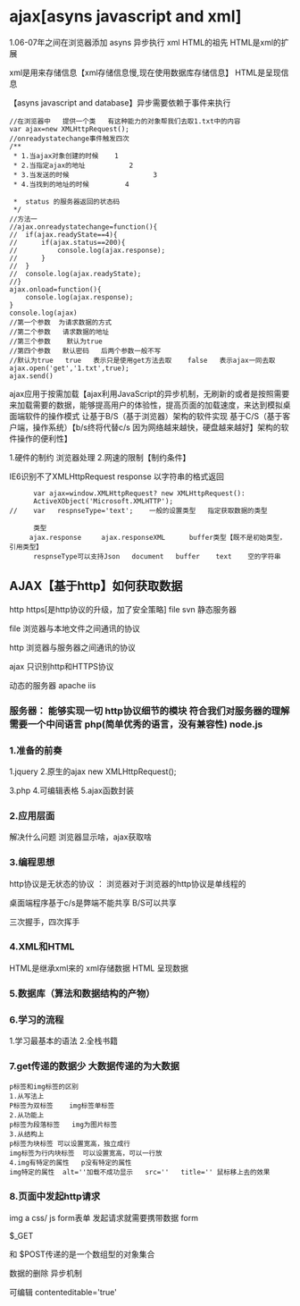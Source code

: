 # ajax[asyns  javascript  and xml]

1.06-07年之间在浏览器添加    asyns 异步执行    xml  HTML的祖先  HTML是xml的扩展

xml是用来存储信息【xml存储信息慢,现在使用数据库存储信息】    HTML是呈现信息

【asyns  javascript  and  database】异步需要依赖于事件来执行

```
//在浏览器中   提供一个类   有这种能力的对象帮我们去取1.txt中的内容
var ajax=new XMLHttpRequest();
//onreadystatechange事件触发四次   
/**
 * 1.当ajax对象创建的时候    1
 * 2.当指定ajax的地址           2
 * 3.当发送的时候                     3
 * 4.当找到的地址的时候         4
 
 *  status 的服务器返回的状态码
 */
//方法一
//ajax.onreadystatechange=function(){
//	if(ajax.readyState==4){
//		if(ajax.status==200){
//			console.log(ajax.response);
//		}
//	}
//	console.log(ajax.readyState);
//}
ajax.onload=function(){
	console.log(ajax.response);
}
console.log(ajax)
//第一个参数  为请求数据的方式     
//第二个参数   请求数据的地址
//第三个参数    默认为true   
//第四个参数   默认密码   后两个参数一般不写
//默认为true   true   表示只是使用get方法去取    false   表示ajax一同去取
ajax.open('get','1.txt',true);
ajax.send()
```

ajax应用于按需加载【ajax利用JavaScript的异步机制，无刷新的或者是按照需要来加载需要的数据，能够提高用户的体验性，提高页面的加载速度，来达到模拟桌面端软件的操作模式     让基于B/S（基于浏览器）架构的软件实现  基于C/S（基于客户端，操作系统）【b/s终将代替c/s  因为网络越来越快，硬盘越来越好】架构的软件操作的便利性】

1.硬件的制约   浏览器处理      2.网速的限制【制约条件】

IE6识别不了XMLHttpRequest          response 以字符串的格式返回

```
      var ajax=window.XMLHttpRequest? new XMLHttpRequest():
      ActiveXObject('Microsoft.XMLHTTP');
//    var   respnseType='text';    一般的设置类型   指定获取数据的类型
         
      类型
     ajax.response     ajax.responseXML      buffer类型【既不是初始类型，引用类型】
      respnseType可以支持Json   document   buffer    text    空的字符串
```

## AJAX【基于http】如何获取数据

http   https[是http协议的升级，加了安全策略]   file    svn      静态服务器

file   浏览器与本地文件之间通讯的协议

http  浏览器与服务器之间通讯的协议 

ajax   只识别http和HTTPS协议      

动态的服务器   apache   iis    

### 服务器： 能够实现一切  http协议细节的模块  符合我们对服务器的理解    需要一个中间语言   php(简单优秀的语言，没有兼容性)    node.js

### 1.准备的前奏  

   1.jquery   2.原生的ajax   new   XMLHttpRequest();

   3.php   4.可编辑表格   5.ajax函数封装

### 2.应用层面

   解决什么问题      浏览器显示啥，ajax获取啥

### 3.编程思想

http协议是无状态的协议   ：   浏览器对于浏览器的http协议是单线程的

桌面端程序基于c/s是弊端不能共享            B/S可以共享

 三次握手，四次挥手    

### 4.XML和HTML    

HTML是继承xml来的   xml存储数据     HTML 呈现数据

### 5.数据库（算法和数据结构的产物）

### 6.学习的流程

1.学习最基本的语法    2.全栈书籍  

### 7.get传递的数据少        大数据传递的为大数据

```
p标签和img标签的区别
1.从写法上   
P标签为双标签    img标签单标签
2.从功能上
p标签为段落标签   img为图片标签
3.从结构上
p标签为块标签 可以设置宽高，独立成行
img标签为行内块标签  可以设置宽高，可以一行放
4.img有特定的属性   p没有特定的属性
img特定的属性  alt=''加载不成功显示   src=''   title='' 鼠标移上去的效果

```

### 8.页面中发起http请求

img    a   css/ js  form表单      发起请求就需要携带数据    form 

$_GET     

  和 $POST传递的是一个数组型的对象集合



数据的删除   异步机制           

可编辑   contenteditable='true'